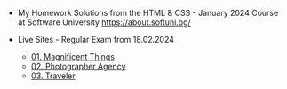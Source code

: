 
* My Homework Solutions from the HTML & CSS - January 2024 Course at Software University https://about.softuni.bg/

* Live Sites - Regular Exam from 18.02.2024
  - [01. Magnificent Things](https://magnificent-things.netlify.app/)
  - [02. Photographer Agency](https://photographer-agency.netlify.app/)
  - [03. Traveler](https://03-traveler.netlify.app/)
